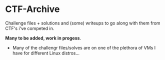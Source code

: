 # CTF-Archive
Challenge files + solutions and (some) writeups to go along with them from CTF's i've competed in.


**Many to be added, work in progess**. 
- Many of the challengr files/solves are on one of the plethora of VMs I have for different Linux distros... 